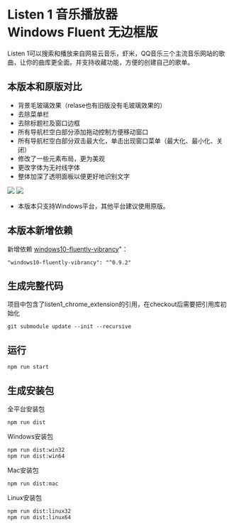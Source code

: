 Listen 1 音乐播放器  
Windows Fluent 无边框版
=========================

Listen 1可以搜索和播放来自网易云音乐，虾米，QQ音乐三个主流音乐网站的歌曲，让你的曲库更全面。并支持收藏功能，方便的创建自己的歌单。
  
   
本版本和原版对比
----  
- 背景毛玻璃效果（relase也有旧版没有毛玻璃效果的）
- 去除菜单栏
- 去除标题栏及窗口边框
- 所有导航栏空白部分添加拖动控制方便移动窗口
- 所有导航栏空白部分双击最大化，单击出现窗口菜单（最大化、最小化、关闭）
- 修改了一些元素布局，更为美观
- 更改字体为无衬线字体
- 整体加深了透明面板以便更好地识别文字

<img src="https://i.imgur.com/rh937l2.png"/>
<img src="https://i.imgur.com/RFnJK53.png"/>

* 本版本只支持Windows平台，其他平台建议使用原版。
  
本版本新增依赖
----- 

新增依赖 <a href='https://github.com/sebascontre/windows10-fluently-vibrancy'>windows10-fluently-vibrancy</a>"：

    "windows10-fluently-vibrancy": "^0.9.2"

生成完整代码
-----------
项目中包含了listen1_chrome_extension的引用，在checkout后需要把引用库初始化

    git submodule update --init --recursive

运行
----

    npm run start

生成安装包
---------
全平台安装包

    npm run dist

Windows安装包

    npm run dist:win32
    npm run dist:win64
    
Mac安装包

    npm run dist:mac
    
Linux安装包

    npm run dist:linux32
    npm run dist:linux64